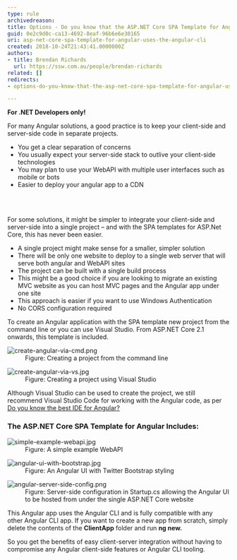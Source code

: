 ```yaml
---
type: rule
archivedreason: 
title: Options - Do you know that the ASP.NET Core SPA Template for Angular uses the Angular CLI?
guid: 0e2c9d0c-ca13-4692-8eaf-96b6e6e30165
uri: asp-net-core-spa-template-for-angular-uses-the-angular-cli
created: 2018-10-24T21:43:41.0000000Z
authors:
- title: Brendan Richards
  url: https://ssw.com.au/people/brendan-richards
related: []
redirects:
- options-do-you-know-that-the-asp-net-core-spa-template-for-angular-uses-the-angular-cli

---
```



<p class="ssw15-rteElement-InfoBox"><b>For .NET Developers only!</b></p><p>For many Angular solutions, a good practice is to keep your client-side and server-side code in separate projects.&#160;</p><ul><li>You get a clear separation of concerns</li><li>You usually expect your server-side stack to outlive your client-side technologies</li><li>You may plan to use your WebAPI with multiple user interfaces such as mobile or bots<br></li><li>Easier to deploy your angular app to a CDN<br></li></ul>
<br><excerpt class='endintro'></excerpt><br>
<p>For some solutions, it might be simpler to integrate your client-side and server-side into a single project – and with the SPA templates for ASP.Net Core, this has never been easier.</p><ul><li>A single project might make sense for a smaller, simpler solution<br></li><li>There will be only one website to deploy to a single web server that will serve both angular and WebAPI sites<br></li><li>The project can be built with a single build process<br></li><li>This might be a good choice if you are looking to migrate an existing MVC website as you can host MVC pages and the Angular app under one site<br></li><li>This approach is easier if you want to use Windows Authentication<br></li><li>No CORS configuration required<br></li></ul><p>To create an Angular application with the SPA template new project from the command line or you can use Visual Studio. From ASP.NET Core 2.1 onwards, this template is included.&#160;&#160;</p><dl class="image"><dt><img src="/PublishingImages/create-angular-via-cmd.png" alt="create-angular-via-cmd.png" /></dt><dd>Figure&#58; Creating a project from the command line</dd></dl><dl class="image"><dt><img src="/PublishingImages/create-angular-via-vs.jpg" alt="create-angular-via-vs.jpg" /></dt><dd>Figure&#58; Creating a project using Visual Studio <br></dd></dl><p>Although Visual Studio can be used to create the project, we still recommend Visual Studio Code for working with the Angular code, as per <a href="/_layouts/15/FIXUPREDIRECT.ASPX?WebId=3dfc0e07-e23a-4cbb-aac2-e778b71166a2&amp;TermSetId=07da3ddf-0924-4cd2-a6d4-a4809ae20160&amp;TermId=481b8d76-c2aa-4452-954a-26bb11628ba0">Do you know the best IDE for Angular? </a> <br>
   </p><h3 class="ssw15-rteElement-H3">
    ​​​The ASP.NET Core SPA Template for Angular Includes&#58;&#160;</h3><dl class="image"><dt><img src="/PublishingImages/simple-example-webapi.jpg" alt="simple-example-webapi.jpg" /></dt><dd>Figure&#58; A simple example WebAPI</dd></dl><dl class="image"><dt><img src="/PublishingImages/angular-ui-with-bootstrap.jpg" alt="angular-ui-with-bootstrap.jpg" /></dt><dd>Figure&#58; An Angular UI with Twitter Bootstrap styling</dd></dl><dl class="image"><dt><img src="/PublishingImages/angular-server-side-config.png" alt="angular-server-side-config.png" /></dt><dd>Figure&#58; Server-side configuration in Startup.cs allowing the Angular UI to be hosted from under the single ASP.NET Core website</dd></dl><p>This Angular app uses the Angular CLI and is fully compatible with any other Angular CLI app. If you want to create a new app from scratch, simply delete the contents of the <strong>ClientApp</strong> folder and run <strong>ng new.</strong>&#160;</p><p>So you get the benefits of easy client-server integration without having to compromise any Angular client-side features or Angular CLI tooling.<br></p>


